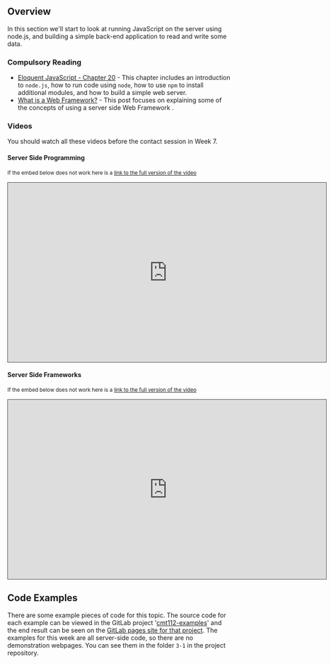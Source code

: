 ## Overview

In this section we'll start to look at running JavaScript on the server using node.js, and building a simple back-end application to read and write some data.

### Compulsory Reading

-   [Eloquent JavaScript - Chapter 20](http://eloquentjavascript.net/20_node.html) - This chapter includes an introduction to `node.js`, how to run code using `node`, how to use `npm` to install additional modules, and how to build a simple web server.
-   [What is a Web Framework?](https://jeffknupp.com/blog/2014/03/03/what-is-a-web-framework/) - This post focuses on explaining some of the concepts of using a server side Web Framework
    .

### Videos

You should watch all these videos before the contact session in Week 7.

#### Server Side Programming

<p><small>If the embed below does not work here is a <a href="https://cardiff.cloud.panopto.eu/Panopto/Pages/Viewer.aspx?id=74a784fa-55ca-413a-8d26-f423f38cf035" target="blank">link to the full version of the video</a></small></p>
<iframe src="https://cardiff.cloud.panopto.eu/Panopto/Pages/Embed.aspx?id=74a784fa-55ca-413a-8d26-f423f38cf035&v=1" width="720" height="405" style="padding: 0px; border: 1px solid #464646;" frameborder="0" allowfullscreen allow="autoplay"></iframe>

#### Server Side Frameworks

<p><small>If the embed below does not work here is a <a href="https://cardiff.cloud.panopto.eu/Panopto/Pages/Viewer.aspx?id=416badb4-1cce-428a-b20b-74b2e8e6e156" target="blank">link to the full version of the video</a></small></p>
<iframe src="https://cardiff.cloud.panopto.eu/Panopto/Pages/Embed.aspx?id=416badb4-1cce-428a-b20b-74b2e8e6e156&v=1" width="720" height="405" style="padding: 0px; border: 1px solid #464646;" frameborder="0" allowfullscreen allow="autoplay"></iframe>

## Code Examples

There are some example pieces of code for this topic. The source code for each example can be viewed in the GitLab project '[cmt112-examples](https://gitlab.cs.cf.ac.uk/scm2mjc/cmt112-examples)' and the end result can be seen on the [GitLab pages site for that project](http://scm2mjc.pages.cs.cf.ac.uk/cmt112-examples/). The examples for this week are all server-side code, so there are no demonstration webpages. You can see them in the folder `3-1` in the project repository.

